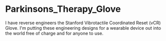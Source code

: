 # Parkinsons_Therapy_Glove
I have reverse engineers the Stanford Vibrotactile Coordinated Reset (vCR) Glove. I'm putting these engineering designs for a wearable device out into the world free of charge and for anyone to use.
